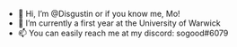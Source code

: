 - 👋 Hi, I’m @Disgustin or if you know me, Mo!
- 🌱 I’m currently a first year at the University of Warwick
- 📫 You can easily reach me at my discord: sogood#6079
<!---
Disgustin/Disgustin is a ✨ special ✨ repository because its `README.md` (this file) appears on your GitHub profile.
You can click the Preview link to take a look at your changes.
--->
